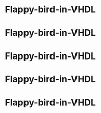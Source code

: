 # Flappy-bird-in-VHDL
# Flappy-bird-in-VHDL
# Flappy-bird-in-VHDL
# Flappy-bird-in-VHDL
# Flappy-bird-in-VHDL
